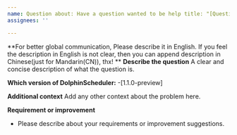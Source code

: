 ```yaml
---
name: Question about: Have a question wanted to be help title: "[Question] Question title"
assignees: ''

---
```


**For better global communication, Please describe it in English. If you feel the description in English is not clear,
then you can append description in Chinese(just for Mandarin(CN)), thx! **
**Describe the question**
A clear and concise description of what the question is.

**Which version of DolphinScheduler:**
-[1.1.0-preview]

**Additional context**
Add any other context about the problem here.

**Requirement or improvement**

- Please describe about your requirements or improvement suggestions.